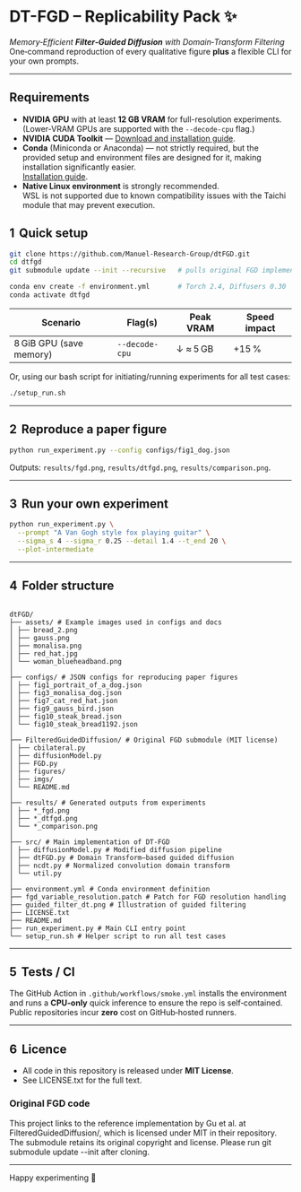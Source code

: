 # DT-FGD – Replicability Pack :sparkles:

*Memory‑Efficient **Filter‑Guided Diffusion** with Domain‑Transform Filtering*  
One‑command reproduction of every qualitative figure **plus** a flexible
CLI for your own prompts.

---

## Requirements
- **NVIDIA GPU** with at least **12 GB VRAM** for full-resolution experiments.  
  (Lower-VRAM GPUs are supported with the `--decode-cpu` flag.)
- **NVIDIA CUDA Toolkit** — [Download and installation guide](https://developer.nvidia.com/cuda-downloads).
- **Conda** (Miniconda or Anaconda) — not strictly required, but the provided setup and environment files are designed for it, making installation significantly easier.  
  [Installation guide](https://docs.conda.io/en/latest/miniconda.html).
- **Native Linux environment** is strongly recommended.  
  WSL is not supported due to known compatibility issues with the Taichi module that may prevent execution.


## 1  Quick setup

```bash
git clone https://github.com/Manuel-Research-Group/dtFGD.git
cd dtfgd
git submodule update --init --recursive   # pulls original FGD implementation

conda env create -f environment.yml       # Torch 2.4, Diffusers 0.30
conda activate dtfgd
```

| Scenario                  | Flag(s)                  | Peak VRAM | Speed impact |
|---------------------------|--------------------------|-----------|--------------|
| 8 GiB GPU (save memory)   | `--decode-cpu`           | ↓ ≈ 5 GB  | +15 %        |

Or, using our bash script for initiating/running experiments for all test cases:

```bash
./setup_run.sh
```

---

## 2  Reproduce a paper figure

```bash
python run_experiment.py --config configs/fig1_dog.json
```

Outputs: `results/fgd.png`, `results/dtfgd.png`, `results/comparison.png`.

---

## 3  Run your own experiment

```bash
python run_experiment.py \
  --prompt "A Van Gogh style fox playing guitar" \
  --sigma_s 4 --sigma_r 0.25 --detail 1.4 --t_end 20 \
  --plot-intermediate
```

---

## 4  Folder structure

```

dtFGD/
├── assets/ # Example images used in configs and docs
│ ├── bread_2.png
│ ├── gauss.png
│ ├── monalisa.png
│ ├── red_hat.jpg
│ └── woman_blueheadband.png
│
├── configs/ # JSON configs for reproducing paper figures
│ ├── fig1_portrait_of_a_dog.json
│ ├── fig3_monalisa_dog.json
│ ├── fig7_cat_red_hat.json
│ ├── fig9_gauss_bird.json
│ ├── fig10_steak_bread.json
│ └── fig10_steak_bread1192.json
│
├── FilteredGuidedDiffusion/ # Original FGD submodule (MIT license)
│ ├── cbilateral.py
│ ├── diffusionModel.py
│ ├── FGD.py
│ ├── figures/
│ ├── imgs/
│ └── README.md
│
├── results/ # Generated outputs from experiments
│ ├── *_fgd.png
│ ├── *_dtfgd.png
│ └── *_comparison.png
│
├── src/ # Main implementation of DT-FGD
│ ├── diffusionModel.py # Modified diffusion pipeline
│ ├── dtFGD.py # Domain Transform–based guided diffusion
│ ├── ncdt.py # Normalized convolution domain transform
│ └── util.py
│
├── environment.yml # Conda environment definition
├── fgd_variable_resolution.patch # Patch for FGD resolution handling
├── guided_filter_dt.png # Illustration of guided filtering
├── LICENSE.txt
├── README.md
├── run_experiment.py # Main CLI entry point
└── setup_run.sh # Helper script to run all test cases
```

---

## 5  Tests / CI

The GitHub Action in `.github/workflows/smoke.yml` installs the environment
and runs a **CPU‑only** quick inference to ensure the repo is self‑contained.
Public repositories incur **zero** cost on GitHub‑hosted runners.

---

## 6  Licence

* All code in this repository is released under **MIT License**.
* See LICENSE.txt for the full text.

### Original FGD code

This project links to the reference implementation by Gu et al. at
FilteredGuidedDiffusion/, which is licensed under MIT in their repository.
The submodule retains its original copyright and license.
Please run git submodule update --init after cloning.


---

Happy experimenting :rocket:
